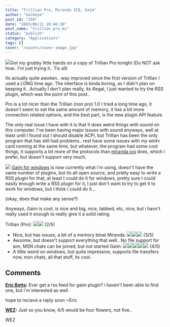 ```yaml
---
title: "Trillian Pro, Miranda ICQ, Gaim"
author: "halkeye"
post_id: "359"
date: "2003/06/11 20:46:30"
post_name: "trillian_pro_mi"
status: "publish"
category: "Applications"
tags: []
cover: "/assets/cover-image.jpg"
---
```


![](https://gallery.halkeye.net/albums/screenshots/untitled.thumb.jpg)Got my grubby little hands on a copy of Trillian Pro tonight (Do NOT ask how.. I'm just trying it.. Tis all)

Its actually quite awoken.. way improved since the first version of Trillian I used a LONG time ago. The interface is kinda boring, as I didn't plan on keeping it.. Actually I don't plan really, its illegal, I just wanted to try the RSS plugin, which was the point of this post..

Pro is a lot nicer than the Trillian (non pro) 1.0 I tried a long time ago, it doesn't seem to eat the same amount of memory, it has a bit more connection related options, and the best part, is the new plugin API feature.

The only real issue I have with it is that it does weird things with sound on this computer. I've been having major issues with sound anyways, well at least until I found out I should disable ACPI, but Trillian has been the only program that has still had problems.. rest have some issues with my wintv card running at the same time, but whatever, the program had some cool things, it supports a lot more of the protocols than [miranda icq](https://miranda-icq.sourceforge.net) does, which I prefer, but doesn't support very much.



![](https://gallery.halkeye.net/albums/screenshots/untitled_001.thumb.jpg) [Gaim for windows](https://gaim.sourceforge.net/win32/) is now currently what i'm using, doesn't have the same number of plugins, but its all open source, and pretty easy to write a RSS plugin for that, at least I could do it for windows, pretty sure I could easily enough write a RSS plugin for it, I just don't want to try to get it to work for windows, but I think I could do it...

(okay, does that make any sense?)

Anyways, Gaim is cool, is nice and big, nice, tabbed, etc, nice, but i havn't really used it enough to really give it a solid rating.





Trillian (Pro): ![](/img/star.gif)![](/img/star.gif) (2/5)
- Nice, but has issues, a bit of a memory bloat
Miranda: ![](/img/star.gif)![](/img/star.gif)![](/img/star.gif) (3/5)
- Awsome, but doesn't support everything that well.. No file support for aim, MSN chats can be joined, but not started
Gaim: ![](/img/star.gif)![](/img/star.gif)![](/img/star.gif)![](/img/star.gif)![](/img/star.gif) (4/5)
- A little weird on windows, but quite impressive, supports file transfers now, msn chats, all that stuff, its cool.

## Comments

**[Eric Betts](#22 "2003-09-12 21:53:55"):** Ever get a rss feed for gaim plugin? i haven't been able to find one, but i'm interested as well.

hope to recieve a reply soon
~Eric

**[WEZ](#23 "2004-03-18 22:06:32"):** Just so you know, 4/5 would be four flowers, not five..

WEZ

